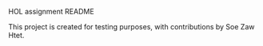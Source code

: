 HOL assignment README

This project is created for testing purposes, with contributions by Soe Zaw Htet.